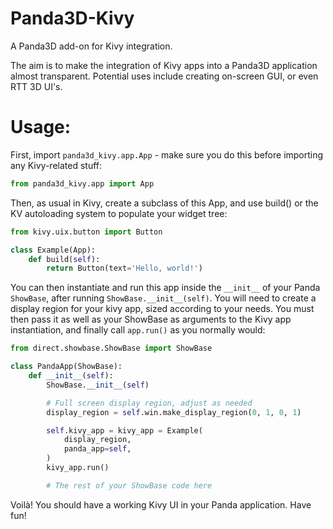 Panda3D-Kivy
============

A Panda3D add-on for Kivy integration.

The aim is to make the integration of Kivy apps into a Panda3D application
almost transparent.
Potential uses include creating on-screen GUI, or even RTT 3D UI's.


Usage:
======

First, import `panda3d_kivy.app.App` - make sure you do this before importing
any Kivy-related stuff:

```python
from panda3d_kivy.app import App
```

Then, as usual in Kivy, create a subclass of this App, and use build() or the
KV autoloading system to populate your widget tree:

```python
from kivy.uix.button import Button

class Example(App):
    def build(self):
        return Button(text='Hello, world!')
```

You can then instantiate and run this app inside the `__init__` of your Panda
`ShowBase`, after running `ShowBase.__init__(self)`. You will need to create a
display region for your kivy app, sized according to your needs. You must then
pass it as well as your ShowBase as arguments to the Kivy app instantiation,
and finally call `app.run()` as you normally would:

```python
from direct.showbase.ShowBase import ShowBase

class PandaApp(ShowBase):
    def __init__(self):
        ShowBase.__init__(self)

        # Full screen display region, adjust as needed
        display_region = self.win.make_display_region(0, 1, 0, 1)

        self.kivy_app = kivy_app = Example(
            display_region,
            panda_app=self,
        )
        kivy_app.run()

        # The rest of your ShowBase code here
```

Voilà! You should have a working Kivy UI in your Panda application. Have fun!
